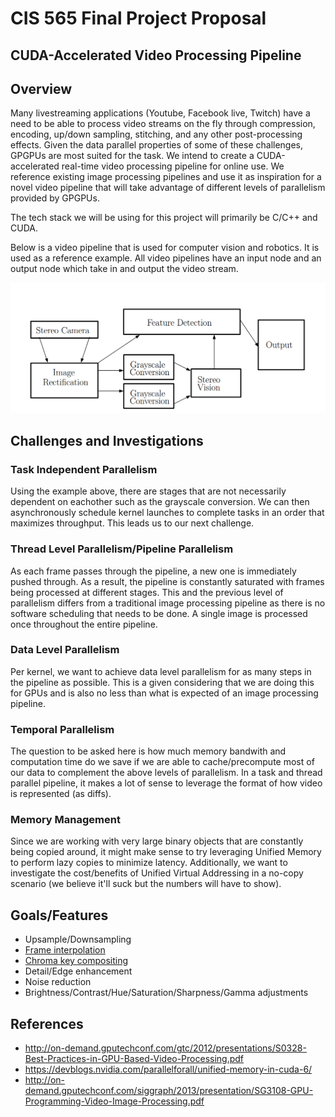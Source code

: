 # CIS 565 Final Project Proposal

## CUDA-Accelerated Video Processing Pipeline

## Overview
Many livestreaming applications (Youtube, Facebook live, Twitch) have a need to be able to process video streams on the fly through compression, encoding, up/down sampling, stitching, and any other post-processing effects. Given the data parallel properties of some of these challenges, GPGPUs are most suited for the task. We intend to create a CUDA-accelerated real-time video processing pipeline for online use. We reference existing image processing pipelines and use it as inspiration for a novel video pipeline that will take advantage of different levels of parallelism provided by GPGPUs.

The tech stack we will be using for this project will primarily be C/C++ and CUDA. 

Below is a video pipeline that is used for computer vision and robotics. It is used as a reference example. All video pipelines have an input node and an output node which take in and output the video stream. 

![example](img/pipeline_example.png)

## Challenges and Investigations

### Task Independent Parallelism
Using the example above, there are stages that are not necessarily dependent on eachother such as the grayscale conversion. We can then asynchronously schedule kernel launches to complete tasks in an order that maximizes throughput. This leads us to our next challenge.

### Thread Level Parallelism/Pipeline Parallelism
As each frame passes through the pipeline, a new one is immediately pushed through. As a result, the pipeline is constantly saturated with frames being processed at different stages. This and the previous level of parallelism differs from a traditional image processing pipeline as there is no software scheduling that needs to be done. A single image is processed once throughout the entire pipeline.

### Data Level Parallelism
Per kernel, we want to achieve data level parallelism for as many steps in the pipeline as possible. This is a given considering that we are doing this for GPUs and is also no less than what is expected of an image processing pipeline.

### Temporal Parallelism
The question to be asked here is how much memory bandwith and computation time do we save if we are able to cache/precompute most of our data to complement the above levels of parallelism. In a task and thread parallel pipeline, it makes a lot of sense to leverage the format of how video is represented (as diffs).

### Memory Management
Since we are working with very large binary objects that are constantly being copied around, it might make sense to try leveraging Unified Memory to perform lazy copies to minimize latency. Additionally, we want to investigate the cost/benefits of Unified Virtual Addressing in a no-copy scenario (we believe it'll suck but the numbers will have to show).

## Goals/Features
 * Upsample/Downsampling
 * [Frame interpolation](https://www.wikiwand.com/en/Motion_interpolation)
 * [Chroma key compositing](https://www.wikiwand.com/en/Chroma_key)
 * Detail/Edge enhancement
 * Noise reduction
 * Brightness/Contrast/Hue/Saturation/Sharpness/Gamma adjustments

## References
 * http://on-demand.gputechconf.com/gtc/2012/presentations/S0328-Best-Practices-in-GPU-Based-Video-Processing.pdf
 * https://devblogs.nvidia.com/parallelforall/unified-memory-in-cuda-6/
 * http://on-demand.gputechconf.com/siggraph/2013/presentation/SG3108-GPU-Programming-Video-Image-Processing.pdf
